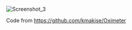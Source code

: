 
![Screenshot_3](https://github.com/user-attachments/assets/186096f6-d278-4cf8-b45d-d78812ec0cce)

Code from https://github.com/kmakise/Oximeter
